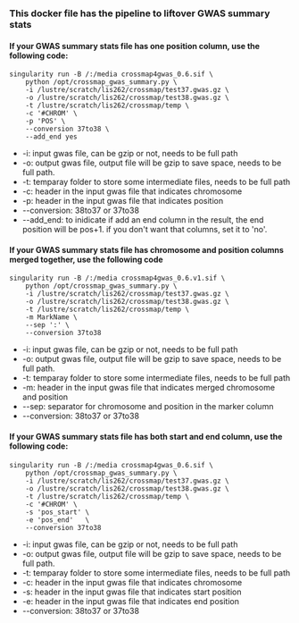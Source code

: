 ### This docker file has the pipeline to liftover GWAS summary stats

#### If your GWAS summary stats file has one position column, use the following code:
	
	singularity run -B /:/media crossmap4gwas_0.6.sif \
		python /opt/crossmap_gwas_summary.py \
		-i /lustre/scratch/lis262/crossmap/test37.gwas.gz \
		-o /lustre/scratch/lis262/crossmap/test38.gwas.gz \
		-t /lustre/scratch/lis262/crossmap/temp \
		-c '#CHROM' \
		-p 'POS' \
		--conversion 37to38 \
		--add_end yes

* -i: input gwas file, can be gzip or not, needs to be full path
* -o: output gwas file, output file will be gzip to save space, needs to be full path.
* -t: temparay folder to store some intermediate files, needs to be full path
* -c: header in the input gwas file that indicates chromosome
* -p: header in the input gwas file that indicates position
* --conversion: 38to37 or 37to38
* --add_end: to inidicate if add an end column in the result, the end position will be pos+1. if you don't want that columns, set it to 'no'.

#### If your GWAS summary stats file has chromosome and position columns merged together, use the following code
	singularity run -B /:/media crossmap4gwas_0.6.v1.sif \
		python /opt/crossmap_gwas_summary.py \
		-i /lustre/scratch/lis262/crossmap/test37.gwas.gz \
		-o /lustre/scratch/lis262/crossmap/test38.gwas.gz \
		-t /lustre/scratch/lis262/crossmap/temp \
		-m MarkName \
		--sep ':' \
		--conversion 37to38


* -i: input gwas file, can be gzip or not, needs to be full path
* -o: output gwas file, output file will be gzip to save space, needs to be full path.
* -t: temparay folder to store some intermediate files, needs to be full path
* -m: header in the input gwas file that indicates merged chromosome and position
* --sep: separator for chromosome and position in the marker column
* --conversion: 38to37 or 37to38


#### If your GWAS summary stats file has both start and end column, use the following code:
	
	singularity run -B /:/media crossmap4gwas_0.6.sif \
		python /opt/crossmap_gwas_summary.py \
		-i /lustre/scratch/lis262/crossmap/test37.gwas.gz \
		-o /lustre/scratch/lis262/crossmap/test38.gwas.gz \
		-t /lustre/scratch/lis262/crossmap/temp \
		-c '#CHROM' \
		-s 'pos_start' \
		-e 'pos_end'   \
		--conversion 37to38

* -i: input gwas file, can be gzip or not, needs to be full path
* -o: output gwas file, output file will be gzip to save space, needs to be full path.
* -t: temparay folder to store some intermediate files, needs to be full path
* -c: header in the input gwas file that indicates chromosome
* -s: header in the input gwas file that indicates start position
* -e: header in the input gwas file that indicates end position
* --conversion: 38to37 or 37to38
